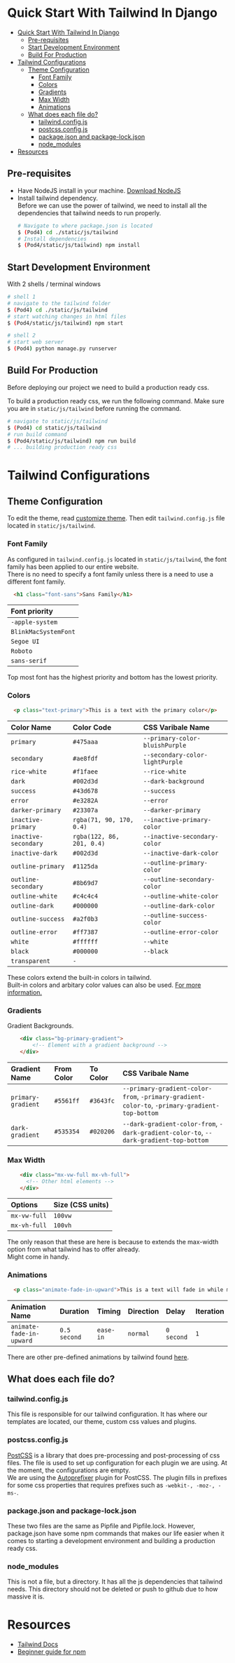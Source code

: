 # Quick Start With Tailwind In Django

- [Quick Start With Tailwind In Django](#quick-start-with-tailwind-in-django)
  - [Pre-requisites](#pre-requisites)
  - [Start Development Environment](#start-development-environment)
  - [Build For Production](#build-for-production)
- [Tailwind Configurations](#tailwind-configurations)
  - [Theme Configuration](#theme-configuration)
    - [Font Family](#font-family)
    - [Colors](#colors)
    - [Gradients](#gradients)
    - [Max Width](#max-width)
    - [Animations](#animations)
  - [What does each file do?](#what-does-each-file-do)
    - [tailwind.config.js](#tailwindconfigjs)
    - [postcss.config.js](#postcssconfigjs)
    - [package.json and package-lock.json](#packagejson-and-package-lockjson)
    - [node_modules](#node_modules)
- [Resources](#resources)

## Pre-requisites

- Have NodeJS install in your machine. [Download NodeJS](https://nodejs.org/en/download/)
- Install tailwind dependency. \
  Before we can use the power of tailwind, we need to install all the dependencies that tailwind needs to run properly.
  ```bash
  # Navigate to where package.json is located
  $ (Pod4) cd ./static/js/tailwind
  # Install dependencies
  $ (Pod4/static/js/tailwind) npm install
  ```

## Start Development Environment

With 2 shells / terminal windows
```bash
# shell 1
# navigate to the tailwind folder
$ (Pod4) cd ./static/js/tailwind
# start watching changes in html files
$ (Pod4/static/js/tailwind) npm start
```

```bash
# shell 2
# start web server
$ (Pod4) python manage.py runserver
```

## Build For Production
Before deploying our project we need to build a production ready css.

To build a production ready css, we run the following command. Make sure you are in `static/js/tailwind` before running the command.
```bash
# navigate to static/js/tailwind
$ (Pod4) cd static/js/tailwind
# run build command
$ (Pod4/static/js/tailwind) npm run build
# ... building production ready css
```

# Tailwind Configurations

## Theme Configuration

To edit the theme, read [customize theme](https://tailwindcss.com/docs/theme). Then edit `tailwind.config.js` file located in `static/js/tailwind`.

### Font Family

As configured in `tailwind.config.js` located in `static/js/tailwind`, the font family has been applied to our entire website. \
There is no need to specify a font family unless there is a need to use a different font family.

```html
  <h1 class="font-sans">Sans Family</h1>
```

| Font priority |
| :-------- | 
| `-apple-system` | 
| `BlinkMacSystemFont` | 
| `Segoe UI` | 
| `Roboto` | 
| `sans-serif` | 

Top most font has the highest priority and bottom has the lowest priority.

### Colors

```html
  <p class="text-primary">This is a text with the primary color</p>
```

| Color Name | Color Code | CSS Varibale Name |
| :-------- | :------- |  :------------------ |
| `primary`      | `#475aaa` | `--primary-color-bluishPurple` |
| `secondary`      | `#ae8fdf` | `--secondary-color-lightPurple` |
| `rice-white`      | `#f1faee` | `--rice-white` |
| `dark`      | `#002d3d` | `--dark-background` |
| `success`      | `#43d678` | `--success` |
| `error`      | `#e3282A` | `--error` |
| `darker-primary`      | `#23307a` | `--darker-primary` |
| `inactive-primary`      | `rgba(71, 90, 170, 0.4)` | `--inactive-primary-color` |
| `inactive-secondary`      | `rgba(122, 86, 201, 0.4)` | `--inactive-secondary-color` |
| `inactive-dark`      | `#002d3d` | `--inactive-dark-color` |
| `outline-primary`      | `#1125da` | `--outline-primary-color` |
| `outline-secondary`      | `#8b69d7` | `--outline-secondary-color` |
| `outline-white`      | `#c4c4c4` | `--outline-white-color` |
| `outline-dark`      | `#000000` | `--outline-dark-color` |
| `outline-success`      | `#a2f0b3` | `--outline-success-color` |
| `outline-error`      | `#ff7387` | `--outline-error-color` |
| `white`      | `#ffffff` | `--white` |
| `black`      | `#000000` | `--black` |
| `transparent` | `-` |

These colors extend the built-in colors in tailwind. \
Built-in colors and arbitary color values can also be used. [For more information.](https://tailwindcss.com/docs/customizing-colors)

### Gradients
Gradient Backgrounds.
```html
    <div class="bg-primary-gradient">
        <!-- Element with a gradient background -->
    </div>
```

| Gradient Name | From Color | To Color | CSS Varibale Name |
| :-------- | :-------       | :------- | :------------------ |
| `primary-gradient` | `#5561ff` | `#3643fc`   |`--primary-gradient-color-from`, `-primary-gradient-color-to`, `-primary-gradient-top-bottom` |
| `dark-gradient` | `#535354` | `#020206` | `--dark-gradient-color-from`, `-dark-gradient-color-to`, `--dark-gradient-top-bottom` |

### Max Width

```html
    <div class="mx-vw-full mx-vh-full">
      <!-- Other html elements -->
    </div>
```
| Options   | Size (CSS units) | 
| :-------- | :------- |  
| `mx-vw-full` | `100vw` | 
| `mx-vh-full`      | `100vh` |

The only reason that these are here is because to extends the max-width \
option from what tailwind has to offer already. \
Might come in handy.

### Animations

```html
  <p class="animate-fade-in-upward">This is a text will fade in while moving up</p>
```
| Animation Name           | Duration     |   Timing   | Direction | Delay      | Iteration | 
| :----------------------- | :-------     | :--------- | :-------- | :--------- | :-------- |
| `animate-fade-in-upward` | `0.5 second` | `ease-in`  | `normal`  | `0 second` |  `1`      |

There are other pre-defined animations by tailwind found [here](https://tailwindcss.com/docs/animation).

## What does each file do?

### tailwind.config.js
This file is responsible for our tailwind configuration. It has where our templates are located, our theme, custom css values and plugins.

### postcss.config.js
[PostCSS](https://postcss.org/) is a library that does pre-processing and post-processing of css files. The file is used to set up configuration for each plugin we are using. At the moment, the configurations are empty. \
We are using the [Autoprefixer](https://github.com/postcss/autoprefixer) plugin for PostCSS. The plugin fills in prefixes for some css properties that requires prefixes such as `-webkit-, -moz-, -ms-`.

### package.json and package-lock.json
These two files are the same as Pipfile and Pipfile.lock. However, package.json have some npm commands that makes our life easier when it comes to starting a development environment and building a production ready css.

### node_modules
This is not a file, but a directory. It has all the js dependencies that tailwind needs. This directory should not be deleted or push to github due to how massive it is.

# Resources
- [Tailwind Docs](https://tailwindcss.com/docs/)
- [Beginner guide for npm](https://nodesource.com/blog/an-absolute-beginners-guide-to-using-npm/)